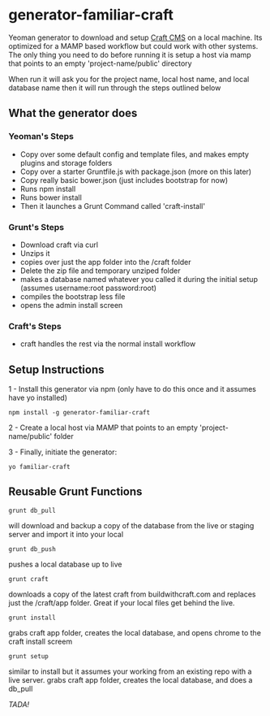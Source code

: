 # generator-familiar-craft

Yeoman generator to download and setup [Craft CMS](http://buildwithcraft.com/) on a local machine.  Its optimized for a MAMP based workflow but could work with other systems.  The only thing you need to do before running it is setup a host via mamp that points to an empty 'project-name/public' directory

When run it will ask you for the project name, local host name, and local database name then it will run through the steps outlined below

## What the generator does

### Yeoman's Steps

* Copy over some default config and template files, and makes empty plugins and storage folders
* Copy over a starter Gruntfile.js with package.json (more on this later)
* Copy really basic bower.json (just includes bootstrap for now)
* Runs npm install
* Runs bower install
* Then it launches a Grunt Command called 'craft-install'

### Grunt's Steps
* Download craft via curl
* Unzips it
* copies over just the app folder into the /craft folder
* Delete the zip file and temporary unziped folder
* makes a database named whatever you called it during the initial setup (assumes username:root password:root)
* compiles the bootstrap less file
* opens the admin install screen

### Craft's Steps
* craft handles the rest via the normal install workflow

## Setup Instructions

1 - Install this generator via npm (only have to do this once and it assumes have yo installed)

```
npm install -g generator-familiar-craft
```

2 - Create a local host via MAMP that points to an empty 'project-name/public' folder

3 - Finally, initiate the generator:

```
yo familiar-craft
```

## Reusable Grunt Functions

```
grunt db_pull
```

will download and backup a copy of the database from the live or staging server and import it into your local

```
grunt db_push
```

pushes a local database up to live

```
grunt craft
```

downloads a copy of the latest craft from buildwithcraft.com and replaces just the /craft/app folder.  Great if your local files get behind the live.

```
grunt install
```

grabs craft app folder, creates the local database, and opens chrome to the craft install screem

```
grunt setup
```

similar to install but it assumes your working from an existing repo with a live server.  grabs craft app folder, creates the local database, and does a db_pull


*TADA!*
